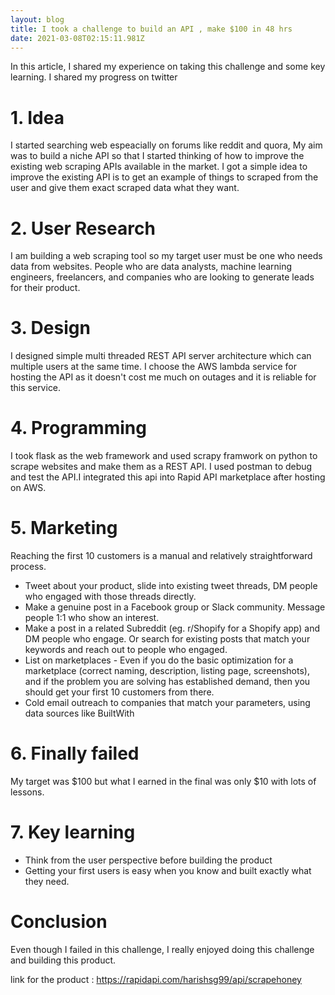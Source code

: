 ```yaml
---
layout: blog
title: I took a challenge to build an API , make $100 in 48 hrs
date: 2021-03-08T02:15:11.981Z
---
```

[](https://twitter.com/CoderHarish/status/1368083115701268482?ref_src=twsrc%5Etfw%7Ctwcamp%5Etweetembed%7Ctwterm%5E1368083115701268482%7Ctwgr%5E%7Ctwcon%5Es1_c10&ref_url=https%3A%2F%2Fpublish.twitter.com%2F%3Fquery%3Dhttps3A2F2Ftwitter.com2FCoderHarish2Fstatus2F1368083115701268482widget%3DTweet)In this article, I shared  my experience on taking this challenge  and some key learning. I shared my progress on twitter

# 1. Idea

I started searching web espeacially on forums like reddit and quora, My aim was to build a niche API so that I started thinking of how to improve the existing web scraping APIs available in the market. I got a simple idea to improve the existing API is to get an example of things to scraped from the user and give them exact scraped data what they want.

# 2. User Research

I am building a web scraping tool so my target user must be one who needs data from websites. People who are data analysts, machine learning engineers, freelancers, and companies who are looking to generate leads for their product.

# 3. Design

I designed simple multi threaded REST API server architecture which can multiple users at the same time. I choose the AWS lambda service for hosting the API as it doesn't cost me much on outages and it is reliable for this service.

# 4. Programming

I took flask as the web framework and used scrapy framwork on python to scrape websites and make them as a REST API. I used postman to debug and test the API.I integrated this api into Rapid API marketplace after hosting on AWS.

# 5. Marketing

Reaching the first 10 customers is a manual and relatively straightforward process.

* Tweet about your product, slide into existing tweet threads, DM people who engaged with those threads directly.
* Make a genuine post in a Facebook group or Slack community. Message people 1:1 who show an interest.
* Make a post in a related Subreddit (eg. r/Shopify for a Shopify app) and DM people who engage. Or search for existing posts that match your keywords and reach out to people who engaged.
* List on marketplaces - Even if you do the basic optimization for a marketplace (correct naming, description, listing page, screenshots), and if the problem you are solving has established demand, then you should get your first 10 customers from there.
* Cold email outreach to companies that match your parameters, using data sources like BuiltWith

# 6. Finally failed

My target was $100 but what I earned in the final was only $10 with lots of lessons. 

# 7. Key learning

* Think from the user perspective before building the product
* Getting your first users is easy when you know and built exactly what they need.

# Conclusion

Even though I failed in this challenge, I really enjoyed doing this challenge and building this product.

link for the product : <https://rapidapi.com/harishsg99/api/scrapehoney>